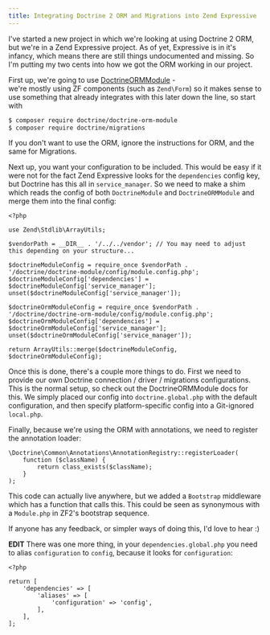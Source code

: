 ```yaml
---
title: Integrating Doctrine 2 ORM and Migrations into Zend Expressive
---
```


I've started a new project in which we're looking at using Doctrine 2 ORM, but
we're in a Zend Expressive project. As of yet, Expressive is in it's infancy,
which means there are still things undocumented and missing. So I'm putting my
two cents into how we got the ORM working in our project.

First up, we're going to use [DoctrineORMModule](https://github.com/doctrine/DoctrineORMModule) -  
we're mostly using ZF components (such as `Zend\Form`) so it makes sense to use
something that already integrates with this later down the line, so start with

~~~ .bash
$ composer require doctrine/doctrine-orm-module
$ composer require doctrine/migrations
~~~

If you don't want to use the ORM, ignore the instructions for ORM, and the same
for Migrations.

Next up, you want your configuration to be included. This would be easy if it
were not for the fact Zend Expressive looks for the `dependencies` config key,
but Doctrine has this all in `service_manager`. So we need to make a shim which
reads the config of both `DoctrineModule` and `DoctrineORMModule` and merge them
into the final config:

~~~ .php
<?php

use Zend\Stdlib\ArrayUtils;

$vendorPath = __DIR__ . '/../../vendor'; // You may need to adjust this depending on your structure...

$doctrineModuleConfig = require_once $vendorPath . '/doctrine/doctrine-module/config/module.config.php';
$doctrineModuleConfig['dependencies'] = $doctrineModuleConfig['service_manager'];
unset($doctrineModuleConfig['service_manager']);

$doctrineOrmModuleConfig = require_once $vendorPath . '/doctrine/doctrine-orm-module/config/module.config.php';
$doctrineOrmModuleConfig['dependencies'] = $doctrineOrmModuleConfig['service_manager'];
unset($doctrineOrmModuleConfig['service_manager']);

return ArrayUtils::merge($doctrineModuleConfig, $doctrineOrmModuleConfig);
~~~

Once this is done, there's a couple more things to do. First we need to provide
our own Doctrine connection / driver / migrations configurations. This is the
normal setup, so check out the DoctrineORMModule docs for this. We simply placed
our config into `doctrine.global.php` with the default configuration, and then
specify platform-specific config into a Git-ignored `local.php`.

Finally, because we're using the ORM with annotations, we need to register the
annotation loader:

~~~ .php
\Doctrine\Common\Annotations\AnnotationRegistry::registerLoader(
    function ($className) {
        return class_exists($className);
    }
);
~~~

This code can actually live anywhere, but we added a `Bootstrap` middleware
which has a function that calls this. This could be seen as synonymous with a 
`Module.php` in ZF2's bootstrap sequence.

If anyone has any feedback, or simpler ways of doing this, I'd love to hear :)

**EDIT** There was one more thing, in your `dependencies.global.php` you need
to alias `configuration` to `config`, because it looks for `configuration`:

~~~ .php
<?php

return [
    'dependencies' => [
        'aliases' => [
            'configuration' => 'config',
        ],
    ],
];
~~~
